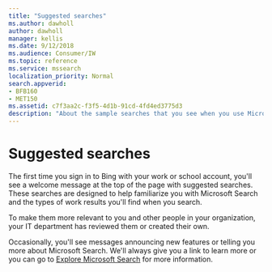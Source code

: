 ```yaml
---
title: "Suggested searches"
ms.author: dawholl
author: dawholl
manager: kellis
ms.date: 9/12/2018
ms.audience: Consumer/IW
ms.topic: reference
ms.service: mssearch
localization_priority: Normal
search.appverid:
- BFB160
- MET150
ms.assetid: c7f3aa2c-f3f5-4d1b-91cd-4fd4ed3775d3
description: "About the sample searches that you see when you use Microsoft Search"
---
```


# Suggested searches

The first time you sign in to Bing with your work or school account, you'll see a welcome message at the top of the page with suggested searches. These searches are designed to help familiarize you with Microsoft Search and the types of work results you'll find when you search.
  
To make them more relevant to you and other people in your organization, your IT department has reviewed them or created their own.
  
Occasionally, you'll see messages announcing new features or telling you more about Microsoft Search. We'll always give you a link to learn more or you can go to [Explore Microsoft Search](https://www.bing.com/business/explore) for more information. 

  

